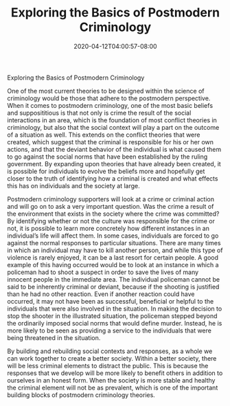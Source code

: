 ﻿---
title: "Exploring the Basics of Postmodern Criminology"
date: 2020-04-12T04:00:57-08:00
description: "criminology Tips for Web Success"
featured_image: "/images/criminology.jpg"
tags: ["criminology"]
---

Exploring the Basics of Postmodern Criminology 

One of the most current theories to be designed within the science of criminology would be those that adhere to the postmodern perspective.  When it comes to postmodern criminology, one of the most basic beliefs and supposititious is that not only is crime the result of the social interactions in an area, which is the foundation of most conflict theories in criminology, but also that the social context will play a part on the outcome of a situation as well.  This extends on the conflict theories that were created, which suggest that the criminal is responsible for his or her own actions, and that the deviant behavior of the individual is what caused them to go against the social norms that have been established by the ruling government.  By expanding upon theories that have already been created, it is possible for individuals to evolve the beliefs more and hopefully get closer to the truth of identifying how a criminal is created and what effects this has on individuals and the society at large.

Postmodern criminology supporters will look at a crime or criminal action and will go on to ask a very important question.  Was the crime a result of the environment that exists in the society where the crime was committed?  By identifying whether or not the culture was responsible for the crime or not, it is possible to learn more concretely how different instances in an individual’s life will affect them.  In some cases, individuals are forced to go against the normal responses to particular situations.  There are many times in which an individual may have to kill another person, and while this type of violence is rarely enjoyed, it can be a last resort for certain people.  A good example of this having occurred would be to look at an instance in which a policeman had to shoot a suspect in order to save the lives of many innocent people in the immediate area.  The individual policeman cannot be said to be inherently criminal or deviant, because if the shooting is justified than he had no other reaction.  Even if another reaction could have occurred, it may not have been as successful, beneficial or helpful to the individuals that were also involved in the situation.  In making the decision to stop the shooter in the illustrated situation, the policeman stepped beyond the ordinarily imposed social norms that would define murder.  Instead, he is more likely to be seen as providing a service to the individuals that were being threatened in the situation.

By building and rebuilding social contexts and responses, as a whole we can work together to create a better society.  Within a better society, there will be less criminal elements to distract the public.  This is because the responses that we develop will be more likely to benefit others in addition to ourselves in an honest form.  When the society is more stable and healthy the criminal element will not be as prevalent, which is one of the important building blocks of postmodern criminology theories. 

